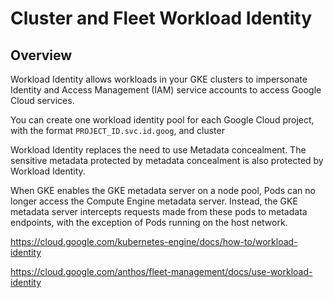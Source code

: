 # Cluster and Fleet Workload Identity

## Overview

Workload Identity allows workloads in your GKE clusters to impersonate Identity and Access Management (IAM) service accounts to access Google Cloud services.

You can create one workload identity pool for each Google Cloud project, with the format `PROJECT_ID.svc.id.goog`, and cluster

Workload Identity replaces the need to use Metadata concealment. The sensitive metadata protected by metadata concealment is also protected by Workload Identity.

When GKE enables the GKE metadata server on a node pool, Pods can no longer access the Compute Engine metadata server. Instead, the GKE metadata server intercepts requests made from these pods to metadata endpoints, with the exception of Pods running on the host network.



https://cloud.google.com/kubernetes-engine/docs/how-to/workload-identity

https://cloud.google.com/anthos/fleet-management/docs/use-workload-identity